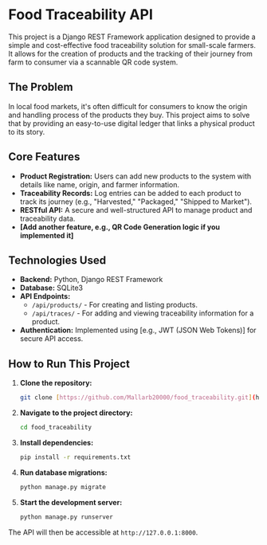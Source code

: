 # Food Traceability API

This project is a Django REST Framework application designed to provide a simple and cost-effective food traceability solution for small-scale farmers. It allows for the creation of products and the tracking of their journey from farm to consumer via a scannable QR code system.

## The Problem

In local food markets, it's often difficult for consumers to know the origin and handling process of the products they buy. This project aims to solve that by providing an easy-to-use digital ledger that links a physical product to its story.

## Core Features

* **Product Registration:** Users can add new products to the system with details like name, origin, and farmer information.
* **Traceability Records:** Log entries can be added to each product to track its journey (e.g., "Harvested," "Packaged," "Shipped to Market").
* **RESTful API:** A secure and well-structured API to manage product and traceability data.
* **[Add another feature, e.g., QR Code Generation logic if you implemented it]**

## Technologies Used

* **Backend:** Python, Django REST Framework
* **Database:** SQLite3
* **API Endpoints:**
    * `/api/products/` - For creating and listing products.
    * `/api/traces/` - For adding and viewing traceability information for a product.
* **Authentication:** Implemented using [e.g., JWT (JSON Web Tokens)] for secure API access.

## How to Run This Project

1.  **Clone the repository:**
    ```bash
    git clone [https://github.com/Mallarb20000/food_traceability.git](https://github.com/Mallarb20000/food_traceability.git)
    ```
2.  **Navigate to the project directory:**
    ```bash
    cd food_traceability
    ```
3.  **Install dependencies:**
    ```bash
    pip install -r requirements.txt
    ```
4.  **Run database migrations:**
    ```bash
    python manage.py migrate
    ```
5.  **Start the development server:**
    ```bash
    python manage.py runserver
    ```
The API will then be accessible at `http://127.0.0.1:8000`.
